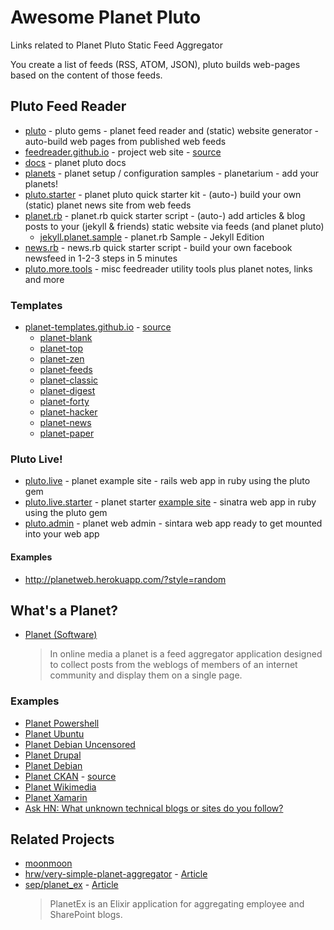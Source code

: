 # Awesome Planet Pluto

Links related to Planet Pluto Static Feed Aggregator

You create a list of feeds (RSS, ATOM, JSON), pluto builds web-pages based on the content of those feeds.



## Pluto Feed Reader

* [pluto](https://github.com/feedreader/pluto) - pluto gems - planet feed reader and (static) website generator - auto-build web pages from published web feeds
* [feedreader.github.io](http://feedreader.github.io/) - project web site - [source](https://github.com/feedreader/feedreader.github.io) 
* [docs](https://github.com/feedreader/docs) - planet pluto docs
* [planets](https://github.com/feedreader/planets) - planet setup / configuration samples - planetarium - add your planets!
* [pluto.starter](https://github.com/feedreader/pluto.starter) - planet pluto quick starter kit - (auto-) build your own (static) planet news site from web feeds
* [planet.rb](https://github.com/feedreader/planet.rb) - planet.rb quick starter script - (auto-) add articles &
blog posts to your (jekyll & friends) static website via feeds (and planet pluto)
  * [jekyll.planet.sample](https://github.com/feedreader/jekyll.planet.sample) - planet.rb Sample - Jekyll Edition
* [news.rb](https://github.com/feedreader/news.rb) - news.rb quick starter script - build your own facebook newsfeed in 1-2-3 steps in 5 minutes
* [pluto.more.tools](https://github.com/feedreader/pluto.more.tools) - misc feedreader utility tools plus planet notes, links and more

### Templates

* [planet-templates.github.io](http://planet-templates.github.io) - [source](https://github.com/planet-templates/planet-templates.github.io)
  * [planet-blank](https://github.com/planet-templates/planet-blank)
  * [planet-top](https://github.com/planet-templates/planet-top)
  * [planet-zen](https://github.com/planet-templates/planet-zen)
  * [planet-feeds](https://github.com/planet-templates/planet-feeds)
  * [planet-classic](https://github.com/planet-templates/planet-classic)
  * [planet-digest](https://github.com/planet-templates/planet-digest)
  * [planet-forty](https://github.com/planet-templates/planet-forty)
  * [planet-hacker](https://github.com/planet-templates/planet-hacker)
  * [planet-news](https://github.com/planet-templates/planet-news)
  * [planet-paper](https://github.com/planet-templates/planet-paper)

### Pluto Live!

* [pluto.live](https://github.com/plutolive/pluto.live) - planet example site - rails web app in ruby using the pluto gem
* [pluto.live.starter](https://github.com/plutolive/pluto.live.starter) - planet starter [example site](http://planetweb.herokuapp.com/?style=random) - sinatra web app in ruby using the pluto gem
* [pluto.admin](https://github.com/plutolive/pluto.admin) - planet web admin - sintara web app ready to get mounted into your web app

#### Examples

* http://planetweb.herokuapp.com/?style=random


## What's a Planet?
* [Planet (Software)](https://en.wikipedia.org/wiki/Planet_(software))
  > In online media a planet is a feed aggregator application designed to collect posts from the weblogs of members of an internet community and display them on a single page.

### Examples

* [Planet Powershell](https://www.planetpowershell.com/preview)
* [Planet Ubuntu](https://planet.ubuntu.com/)
* [Planet Debian Uncensored](https://debian.community/access-an-independent-uncensored-version-of-planet-debian/)
* [Planet Drupal](https://www.drupal.org/planet)
* [Planet Debian](https://planet.debian.org/)
* [Planet CKAN](http://ckan.github.io/planetckan/) - [source](https://github.com/ckan/planetckan)
* [Planet Wikimedia](https://meta.wikimedia.org/wiki/Planet_Wikimedia)
* [Planet Xamarin](https://www.planetxamarin.com/)
* [Ask HN: What unknown technical blogs or sites do you follow?](https://news.ycombinator.com/item?id=4929490)

## Related Projects

* [moonmoon](https://github.com/moonmoon/moonmoon) 
* [hrw/very-simple-planet-aggregator](https://github.com/hrw/very-simple-planet-aggregator) - [Article](https://marcin.juszkiewicz.com.pl/2020/01/22/vspa-very-simple-planet-aggregator/)
* [sep/planet_ex](https://github.com/sep/planet_ex) - [Article](https://www.sep.com/sep-blog/2018/10/01/announcing-planetex-an-open-source-blog-aggregator-written-in-elixir/)
  > PlanetEx is an Elixir application for aggregating employee and SharePoint blogs.

